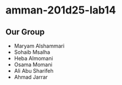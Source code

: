 # amman-201d25-lab14
## Our Group 
* Maryam Alshammari  
* Sohaib Msalha
* Heba Almomani 
* Osama Momani 
* Ali Abu Sharifeh 
* Ahmad Jarrar